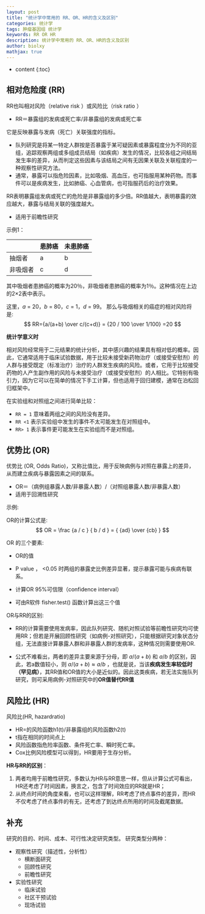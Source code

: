 ```yaml
---
layout: post
title: "统计学中常用的 RR、OR、HR的含义及区别"
categories: 统计学
tags: 肿瘤基因组 统计学
keywords: RR OR HR
description: 统计学中常用的 RR、OR、HR的含义及区别
author: biolxy
mathjax: true
---
```


* content
{:toc}



## 相对危险度 (RR)   

RR也叫相对风险（relative risk ）或风险比（risk ratio ）
- RR＝暴露组的发病或死亡率/非暴露组的发病或死亡率

它是反映暴露与发病（死亡）关联强度的指标。
- 队列研究是将某一特定人群按是否暴露于某可疑因素或暴露程度分为不同的亚组，追踪观察两组或多组成员结局（如疾病）发生的情况，比较各组之间结局发生率的差异，从而判定这些因素与该结局之间有无因果关联及关联程度的一种观察性研究方法。
- 通常，暴露可以指危险因素，比如吸烟、高血压，也可指服用某种药物。而事件可以是疾病发生，比如肺癌、心血管病，也可指服药后的治疗效果。

RR表明暴露组发病或死亡的危险是非暴露组的多少倍。RR值越大，表明暴露的效应越大，暴露与结局关联的强度越大。
- 适用于前瞻性研究

示例1：

|           | 患肺癌 | 未患肺癌 |
| --------- | ---- | ---- |
| 抽烟者  | a    | b    |
| 非吸烟者 | c    | d    |

其中吸烟者患肺癌的概率为20％，非吸烟者患肺癌的概率为1％。这种情况在上边的2×2表中表示。

这里，*a*  = 20，*b*  = 80，*c*  = 1，*d*  = 99。 那么与吸烟相关的癌症的相对风险将是:  
$$
RR={a/(a+b) \over c/(c+d)} = {20 / 100 \over 1/100} =20
$$

**统计学意义时**

相对风险经常用于二元结果的统计分析，其中感兴趣的结果具有相对低的概率。因此，它通常适用于临床试验数据，用于比较未接受新药物治疗（或接受安慰剂）的人群与接受既定（标准治疗）治疗的人群发生疾病的风险。或者，它用于比较接受药物的人产生副作用的风险与未接受治疗（或接受安慰剂）的人相比。它特别有吸引力，因为它可以在简单的情况下手工计算，但也适用于回归建模，通常在泊松回归框架中。

在实验组和对照组之间进行简单比较：

- `RR = 1` 意味着两组之间的风险没有差异。
- `RR <1` 表示实验组中发生的事件不太可能发生在对照组中。
- `RR> 1` 表示事件更可能发生在实验组而不是对照组。


## 优势比 (OR) 

优势比 (OR, Odds Ratio)，又称比值比，用于反映病例与对照在暴露上的差异，从而建立疾病与暴露因素之间的联系。

- OR＝（病例组暴露人数/非暴露人数）/（对照组暴露人数/非暴露人数） 
- 适用于回溯性研究

示例:

OR的计算公式是:
$$
OR = \frac  {a / c }  { b / d } = { {ad} \over {cb} }
$$

OR 的三个要素: 

- OR的值

- P value ， <0.05 时两组的暴露史比例差异显著，提示暴露可能与疾病有联系。
- 计算OR 95%可信限（confidence interval）
- 可由R软件 fisher.test() 函数计算出这三个值

OR与RR的区别:
- RR的计算需要使用发病率，因此队列研究、随机对照试验等前瞻性研究均可使用RR；但若是开展回顾性研究（如病例-对照研究），只能根据研究对象状态分组，无法直接计算暴露人群和非暴露人群的发病率，这种情况则需要使用OR.

- 公式不难看出，两者的差异主要来源于分母，即 $a/(a+b)$
  和 $a/b$ 的区别，因此，若a数值较小，则 $a/(a+b) \approx a/b$ ，也就是说，当该**疾病发生率较低时（罕见病）**，其RR值和OR值的大小是近似的。因此这类疾病，若无法实施队列研究，则可采用病例-对照研究中的**OR值替代RR值** 

##  风险比 (HR)

风险比(HR, hazardratio)
- HR=的风险函数h1(t)/非暴露组的风险函数h2(t)
- t指在相同的时间点上
- 风险函数指危险率函数、条件死亡率、瞬时死亡率。
- Cox比例风险模型可以得到，HR要用于生存分析。

**HR与RR的区别**： 

1. 两者均用于前瞻性研究，多数认为HR与RR意思一样，但从计算公式可看出，HR还考虑了时间因素，换言之，包含了时间效应的RR就是HR；
2. 从终点时间的角度来看，也可以这样理解，RR考虑了终点事件的差异，而HR不仅考虑了终点事件的有无，还考虑了到达终点所用的时间及截尾数据。 

## 补充
研究的目的、时间、成本、可行性决定研究类型。
研究类型分两种：  

- 观察性研究（描述性，分析性）
    + 横断面研究
	+ 回顾性研究
	+ 前瞻性研究
- 实验性研究
	+ 临床试验
	+ 社区干预试验
	+ 现场试验



